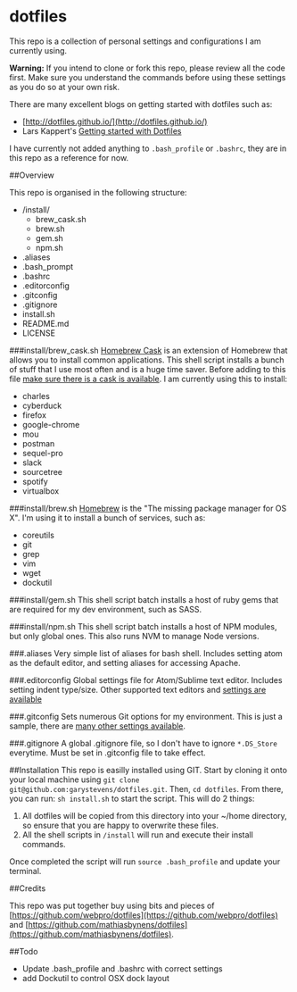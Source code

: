 # dotfiles

This repo is a collection of personal settings and configurations I am currently using.


**Warning:** If you intend to clone or fork this repo, please review all the code first. Make sure you understand the commands before using these settings as you do so at your own risk.

There are many excellent blogs on getting started with dotfiles such as:

- [http://dotfiles.github.io/](http://dotfiles.github.io/)
- Lars Kappert's [Getting started with Dotfiles](https://medium.com/@webprolific/getting-started-with-dotfiles-43c3602fd789#.mj47wbku9)

I have currently not added anything to ```.bash_profile``` or ```.bashrc```, they are in this repo as a reference for now.


##Overview

This repo is organised in the following structure:

* /install/
	* brew_cask.sh
	* brew.sh
	* gem.sh
	* npm.sh
* .aliases
* .bash_prompt
* .bashrc
* .editorconfig
* .gitconfig
* .gitignore
* install.sh
* README.md
* LICENSE

###install/brew_cask.sh
[Homebrew Cask](https://caskroom.github.io/) is an extension of Homebrew that allows you to install common applications. This shell script installs a bunch of stuff that I use most often and is a huge time saver. Before adding to this file [make sure there is a cask is available](https://caskroom.github.io/search). I am currently using this to install:

* charles
* cyberduck
* firefox
* google-chrome
* mou
* postman
* sequel-pro
* slack
* sourcetree
* spotify
* virtualbox


###install/brew.sh
[Homebrew](http://brew.sh/) is the "The missing package manager for OS X". I'm using it to install a bunch of services, such as:

* coreutils
* git
* grep
* vim
* wget
* dockutil

###install/gem.sh
This shell script batch installs a host of ruby gems that are required for my dev environment, such as SASS.


###install/npm.sh
This shell script batch installs a host of NPM modules, but only global ones. This also runs NVM to manage Node versions.


###.aliases
Very simple list of aliases for bash shell. Includes setting atom as the default editor, and setting aliases for accessing Apache.


###.editorconfig
Global settings file for Atom/Sublime text editor. Includes setting indent type/size. Other supported text editors and [settings are available](http://editorconfig.org/)


###.gitconfig
Sets numerous Git options for my environment. This is just a sample, there are [many other settings available](https://git-scm.com/docs/git-config).


###.gitignore
A global .gitignore file, so I don't have to ignore ```*.DS_Store ```everytime. Must be set in .gitconfig file to take effect.


##Installation
This repo is easilly installed using GIT. Start by cloning it onto your local machine using ```git clone git@github.com:garystevens/dotfiles.git```. Then, ```cd dotfiles```. From there, you can run: ```sh install.sh``` to start the script. This will do 2 things:

1. All dotfiles will be copied from this directory into your ~/home directory, so ensure that you are happy to overwrite these files.
2. All the shell scripts in ```/install``` will run and execute their install commands.

Once completed the script will run ```source .bash_profile``` and update your terminal.



##Credits

This repo was put together buy using bits and pieces of [https://github.com/webpro/dotfiles](https://github.com/webpro/dotfiles) and [https://github.com/mathiasbynens/dotfiles](https://github.com/mathiasbynens/dotfiles).

##Todo

 * Update .bash_profile and .bashrc with correct settings
 * add Dockutil to control OSX dock layout
